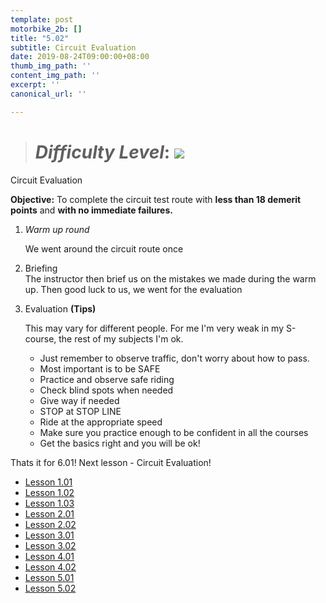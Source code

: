```yaml
---
template: post
motorbike_2b: []
title: "5.02"
subtitle: Circuit Evaluation
date: 2019-08-24T09:00:00+08:00
thumb_img_path: ''
content_img_path: ''
excerpt: ''
canonical_url: ''

---
```

> # **_Difficulty Level_**: ![](/images/ok-la.png)

Circuit Evaluation

**Objective:** To complete the circuit test route with **less than 18 demerit points** and **with no immediate failures.**

1. _Warm up round_

   We went around the circuit route once
2. Briefing  
   The instructor then brief us on the mistakes we made during the warm up. Then good luck to us, we went for the evaluation
3. Evaluation **(Tips)**

   This may vary for different people. For me I'm very weak in my S-course, the rest of my subjects I'm ok.
   * Just remember to observe traffic, don't worry about how to pass.
   * Most important is to be SAFE
   * Practice and observe safe riding
   * Check blind spots when needed
   * Give way if needed
   * STOP at STOP LINE
   * Ride at the appropriate speed 
   * Make sure you practice enough to be confident in all the courses
   * Get the basics right and you will be ok!

Thats it for 6.01! Next lesson - Circuit Evaluation!

* [Lesson 1.01](https://gatsbygg.netlify.app/posts/BBDC_2B_1.01/)
* [Lesson 1.02](https://gatsbygg.netlify.app/posts/subject-1-02/)
* [Lesson 1.03](https://gatsbygg.netlify.app/posts/subject-1-03/)
* [Lesson 2.01](https://gatsbygg.netlify.app/posts/2-01/)
* [Lesson 2.02](https://gatsbygg.netlify.app/posts/2b-2-02/)
* [Lesson 3.01](https://gatsbygg.netlify.app/posts/2b-3-01/)
* [Lesson 3.02](https://gatsbygg.netlify.app/posts/2b-3-02/)
* [Lesson 4.01](https://gatsbygg.netlify.app/posts/2b-4-01/)
* [Lesson 4.02](https://gatsbygg.netlify.app/posts/2b-4-02/)
* [Lesson 5.01](https://gatsbygg.netlify.app/posts/2b-5-01/)
* [Lesson 5.02](https://gatsbygg.netlify.app/posts/2b-5-02/)